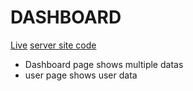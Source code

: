 # DASHBOARD

[Live](https://dashboard-app-fead2.web.app/)
[server site code](https://github.com/iMsubha/dashboard-server)

- Dashboard page shows multiple datas
- user page shows user data
